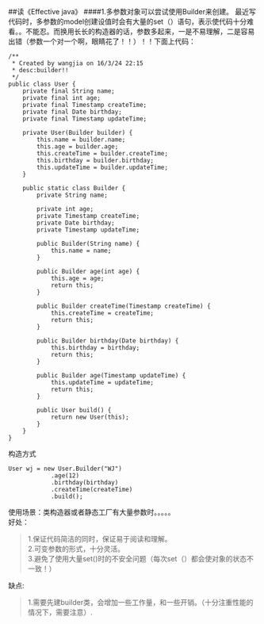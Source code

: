 ##读《Effective java》
####1.多参数对象可以尝试使用Builder来创建。
最近写代码时，多参数的model创建设值时会有大量的set（）语句，表示使代码十分难看。。不能忍。而换用长长的构造器的话，参数多起来，一是不易理解，二是容易出错（参数一个对一个啊，眼睛花了！！）！！下面上代码：
	
	/**
	 * Created by wangjia on 16/3/24 22:15
	 * desc:builder!!
	 */
	public class User {
	    private final String name;
	    private final int age;
	    private final Timestamp createTime;
	    private final Date birthday;
	    private final Timestamp updateTime;
	
	    private User(Builder builder) {
	        this.name = builder.name;
	        this.age = builder.age;
	        this.createTime = builder.createTime;
	        this.birthday = builder.birthday;
	        this.updateTime = builder.updateTime;
	    }
	
	    public static class Builder {
	        private String name;
	
	        private int age;
	        private Timestamp createTime;
	        private Date birthday;
	        private Timestamp updateTime;
	
	        public Builder(String name) {
	            this.name = name;
	        }
	
	        public Builder age(int age) {
	            this.age = age;
	            return this;
	        }
	
	        public Builder createTime(Timestamp createTime) {
	            this.createTime = createTime;
	            return this;
	        }
	
	        public Builder birthday(Date birthday) {
	            this.birthday = birthday;
	            return this;
	        }
	
	        public Builder age(Timestamp updateTime) {
	            this.updateTime = updateTime;
	            return this;
	        }
	
	        public User build() {
	            return new User(this);
	        }
	    }
	}

构造方式

    User wj = new User.Builder("WJ")
                .age(12)
                .birthday(birthday)
                .createTime(createTime)
                .build();

使用场景：类构造器或者静态工厂有大量参数时。。。。。            
 好处：
> 1.保证代码简洁的同时，保证易于阅读和理解。  
> 2.可变参数的形式，十分灵活。  
> 3.避免了使用大量set()时的不安全问题（每次set（）都会使对象的状态不一致！）  

缺点:  
> 1.需要先建builder类，会增加一些工作量，和一些开销。（十分注重性能的情况下，需要注意）.